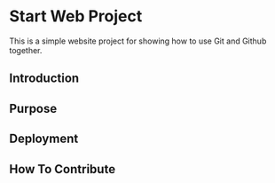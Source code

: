 # Start Web Project

This is a simple website project for showing how to use Git and Github together.

## Introduction

## Purpose

## Deployment

## How To Contribute